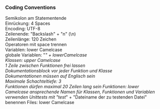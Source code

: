 ### Coding Conventions ###

Semikolon am Statementende  
Einrückung: 4 Spaces  
Encoding: UTF-8  
Zeilenende: "Backslash" + "n" (\n)  
Zeilenlänge: 120 Zeichen  
Operatoren mit space trennen  
Variablen: lower Camelcase  
globale Variablen: "_" + lowerCamelcase  
Klassen: upper Camelcase  
1 Zeile zwischen Funktionen frei lassen  
Dokumentationsblock vor jeder Funktion und Klasse  
Dokumentationen müssen auf Englisch sein  
Maximale Schachteltiefe: 3  
Funktionen dürfen maximal 20 Zeilen lang sein
Funktionen: lower Camelcase
ansprechende Namen für Klassen, Funktionen und Variablen verwenden
Unittests mit "test_" + "Dateiname der zu testenden Datei" benennen
Files: lower Camelcase